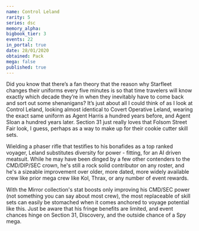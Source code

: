 ```yaml
---
name: Control Leland
rarity: 5
series: dsc
memory_alpha:
bigbook_tier: 3
events: 22
in_portal: true
date: 28/01/2020
obtained: Pack
mega: false
published: true
---
```


Did you know that there’s a fan theory that the reason why Starfleet changes their uniforms every five minutes is so that time travelers will know exactly which decade they’re in when they inevitably have to come back and sort out some shenanigans? It’s just about all I could think of as I look at Control Leland, looking almost identical to Covert Operative Leland, wearing the exact same uniform as Agent Harris a hundred years before, and Agent Sloan a hundred years later. Section 31 just really loves that Folsom Street Fair look, I guess, perhaps as a way to make up for their cookie cutter skill sets. 

Wielding a phaser rifle that testifies to his bonafides as a top ranked voyager, Leland substitutes diversity for power - fitting, for an AI driven meatsuit. While he may have been dinged by a few other contenders to the CMD/DIP/SEC crown, he's still a rock solid contributor on any roster, and he's a sizeable improvement over older, more dated, more widely available crew like prior mega crew like Kol, Thrax, or any number of event rewards.

With the Mirror collection's stat boosts only improving his CMD/SEC power (not something you can say about most crew), the most replaceable of skill sets can easily be stomached when it comes anchored to voyage potential like this. Just be aware that his fringe benefits are limited, and event chances hinge on Section 31, Discovery, and the outside chance of a Spy mega.
